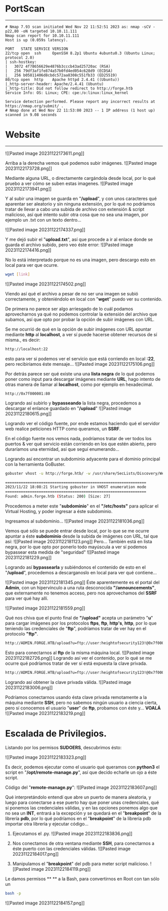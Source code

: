 

# PortScan
__________

```
# Nmap 7.93 scan initiated Wed Nov 22 11:52:51 2023 as: nmap -sCV -p22,80 -oN targeted 10.10.11.111
Nmap scan report for 10.10.11.111
Host is up (0.059s latency).

PORT   STATE SERVICE VERSION
22/tcp open  ssh     OpenSSH 8.2p1 Ubuntu 4ubuntu0.3 (Ubuntu Linux; protocol 2.0)
| ssh-hostkey: 
|   3072 4f78656629e4876b3cccb43ad25720ac (RSA)
|   256 79df3af1fe874a57b0fd4ed054c628d9 (ECDSA)
|_  256 b05811406d8cbdc572aa8308c551fb33 (ED25519)
80/tcp open  http    Apache httpd 2.4.41 ((Ubuntu))
|_http-server-header: Apache/2.4.41 (Ubuntu)
|_http-title: Did not follow redirect to http://forge.htb
Service Info: OS: Linux; CPE: cpe:/o:linux:linux_kernel

Service detection performed. Please report any incorrect results at https://nmap.org/submit/ .
# Nmap done at Wed Nov 22 11:53:00 2023 -- 1 IP address (1 host up) scanned in 9.08 seconds
```


# Website
_______
![[Pasted image 20231122173611.png]]

Arriba a la derecha vemos qué podemos subir imágenes.
![[Pasted image 20231122173728.png]]

Mediante alguna URL, o directamente cargándola desde local, por lo qué  pruebo a ver cómo se suben estas imagenes.
![[Pasted image 20231122173941.png]]

Y al subir una imagen se guarda en "**/upload**", y con unos caracteres qué aparentar ser aleatorio y sin ninguna extensión, por lo qué no podríamos tratar de llevar a cabo una subida de archivo con extensión & script malicioso, así qué intento subir otra cosa que no sea una imagen, por ejemplo un .txt con un texto dentro...

![[Pasted image 20231122174337.png]]

Y me dejó subir el "**upload.txt**", así que procede a ir al enlace donde se guarda el archivo subido, pero veo éste error:
![[Pasted image 20231122174416.png]]

No lo está interpretado porque no es una imagen, pero descargo esto en local para ver que ocurre.
```bash
wget [link]
```

![[Pasted image 20231122174502.png]]

Viendo así qué el archivo a pesar de no ser una imagen se subió correctamente, y obteniéndolo en local con "**wget**" puedo ver su contenido.

De primera no parece ser algo arriesgado de lo cuál podamos aprovecharnos ya qué no podemos controlar la extensión del archivo que subamos, así que opto por probar la opción de subir imágenes con URL.

Se me ocurrió de qué en la opción de subir imágenes con URL apuntar mediante **http** al **localhost**, a ver sí puede hacerse obtener recursos de sí misma., es decir:
```bash
http://localhost:22
```

esto para ver si podemos ver el servicio que está corriendo en local **:22**, pero recibiríamos éste mensaje...
![[Pasted image 20231122175106.png]]

Por detrás parece ser qué existe una una **lista negra** de lo qué podemos poner como input para descargar imágenes mediante **URL**, hago intento de otras manera de llamar al **localhost**, como por ejemplo en hexadecimal.
```
http://0x7f000001:80
```

Logrando así subirlo y **bypasseando** la lista negra, procedemos a descargar el enlance guardado en "**/upload**"
![[Pasted image 20231122180615.png]]

Logrando ver el código fuente, por ende estamos haciendo qué el servidor web realice peticiones HTTP como queramos, un **SSRF**.

En el código fuente nos vemos nada, podríamos tratar de ver todos los puertos & ver qué servicio están corriendo en los que estén abierto, pero duraríamos una eternidad, así que seguí enumerando...

Logrando así encontrar un subdominio adyacente para el dominio principal con la herramienta GoBuster.
```bash
gobuster vhost -u http://forge.htb/ -w /usr/share/SecLists/Discovery/Web-Content/directory-list-2.3-medium.txt -t 20 -k | grep -v "302"

===============================================================
2023/11/22 18:08:21 Starting gobuster in VHOST enumeration mode
===============================================================
Found: admin.forge.htb (Status: 200) [Size: 27] 

```

Procedemos a meter este "**subdominio**" en el **"/etc/hosts"** para aplicar el Virtual Hosting, y poder ingresar a éste subdominio.

Ingresamos al subdominio...
![[Pasted image 20231122181036.png]]

Vemos qué sólo se puede entrar desde local, por lo que se me ocurre apuntar a éste **subdominio** desde la subida de imágenes con URL, tal que así:
![[Pasted image 20231122181123.png]]
Pero... También está en lista negra, por lo que opto por ponerlo todo mayúscula a ver sí podemos bypassear esta medida de "seguridad"
![[Pasted image 20231122181229.png]]

Logrando así **bypassearla** y subiéndonos el contenido de esto en el "**/upload**", procedemos a descarganoslo en local para ver qué contiene...

![[Pasted image 20231122181345.png]]
Éste aparentemente es el portal del **Admin**, con un hipervínculo a una ruta desconocida **"/announcements"**, que externamente no tenemos acceso, pero nos aprovechamos del **SSRF** para ver qué hay allí.

![[Pasted image 20231122181559.png]]

Qué nos chiva que el punto final de **"/upload"** acepta un parámetro "**u**" para cargar imágenes por los protocolos **ftps**, **ftp**, **http's**, **http**, por lo que teniendo las credenciales de "**ftp**", podríamos tratar de ver hay en el protocolo **"ftp"**.
```bash
http://ADMIN.FORGE.HTB/upload?u=ftp://user:heightofsecurity123!@0x7f000001
```

Esto para conectarnos al **ftp** de la misma máquina local.
![[Pasted image 20231122182726.png]]
Logrando así ver el contenido, por lo qué se me ocurre qué podríamos tratar de ver sí está expuesta la clave privada.

```bash
http://ADMIN.FORGE.HTB/upload?u=ftp://user:heightofsecurity123!@0x7f000001/.ssh/id_rsa
```

Logrando así obtener la clave privada válida.
![[Pasted image 20231122183006.png]]

Podríamos conectarnos usando ésta clave privada remotamente a la máquina mediante **SSH**, pero no sabemos ningún usuario a ciencia cierta, pero sí conocemos el usuario "**user**" de **ftp**, probamos con éste y... **VOALÁ**
![[Pasted image 20231122183219.png]]
# Escalada de Privilegios.

Listando por los permisos **SUDOERS**, descubrimos ésto:

![[Pasted image 20231122183323.png]]

Es decir, podemos ejecutar como el usuario qué queramos con **python3** el script en "**/opt/remote-manage.py**", así que decido echarle un ojo a éste script.

Código del "**remote-manage.py**":
![[Pasted image 20231122183607.png]]

Qué interpretándolo entendí que abre un puerto de manera aleatoria, y luego para conectarse a ese puerto hay que poner unas credenciales, qué sí ponemos las credenciales válidas, y en las opciones ponemos algo que no sea un **INT**, entrará a la excepción y se quedará en el "**breakpoint**" de la librería **pdb**, por lo qué podríamos en el "**breakpoint**" de la librería pdb importar otra librería y ejecutar código...

1. Ejecutamos el .py.
![[Pasted image 20231122183836.png]]

2. Nos conectamos de otra ventana mediante **SSH**, para conectarnos a éste puerto con las credenciales válidas.
![[Pasted image 20231122184017.png]]

3. Manipulamos el "**breakpoint**" del pdb para meter script malicioso.
![[Pasted image 20231122184119.png]]

Le damos permisos ** ** a la Bash, para convertirnos en Root con tan sólo un
```bash 
bash -p
```
![[Pasted image 20231122184157.png]]